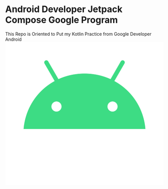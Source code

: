 # Android Developer Jetpack Compose Google Program 
This Repo is Oriented to Put my Kotlin Practice from Google Developer Android 
![image](https://github.com/google-developer-training/basic-android-compose-training-assets/blob/main/Unit%201/Pathway%203/Project:%20business%20card%20app/android_logo.png?raw=true) 
